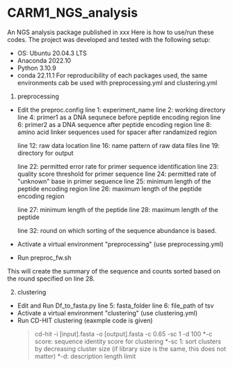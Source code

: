 # CARM1_NGS_analysis
An NGS analysis package published in xxx
Here is how to use/run these codes.
The project was developed and tested with the following setup:
 - OS: Ubuntu 20.04.3 LTS
 - Anaconda 2022.10
 - Python 3.10.9
 - conda 22.11.1
For reproducibility of each packages used, the same environments cab be used with preprocessing.yml and clustering.yml

1) preprocessing
- Edit the preproc.config
    line 1: experiment_name
    line 2: working directory
    line 4: primer1 as a DNA sequnece before peptide encoding region
    line 6: primer2 as a DNA sequence after peptide encoding region
    line 8: amino acid linker sequences used for spacer after randamized region

    line 12: raw data location
    line 16: name pattern of raw data files
    line 19: directory for output

    line 22: permitted error rate for primer sequence identification
    line 23: quality score threshold for primer sequence
    line 24: permitted rate of "unknown" base in primer sequence
    line 25: minimum length of the peptide encoding region
    line 26: maximum length of the peptide encoding region

    line 27: minimum length of the peptide
    line 28: maximum length of the peptide 

    line 32: round on which sorting of the sequence abundance is based.
- Activate a virtual environment "preprocessing" (use preprocessing.yml)
- Run preproc_fw.sh

This will create the summary of the sequence and counts sorted based on the round specified on line 28.

 2) clustering
- Edit and Run Df_to_fasta.py
    line 5: fasta_folder
    line 6: file_path of tsv
- Activate a virtual environment "clustering" (use clustering.yml)
- Run CD-HIT clustering (eaxmple code is given) 
   >cd-hit -i [input].fasta -o [output].fasta -c 0.65 -sc 1 -d 100 
		*-c score: sequence identity score for clustering
		*-sc 1: sort clusters by decreasing cluster size (if library size is the same, this does not matter)
    *-d: description length limit


  
